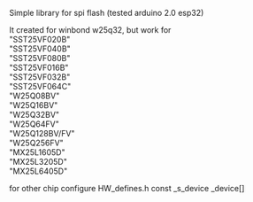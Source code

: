 Simple library for spi flash (tested arduino 2.0 esp32)

It created for winbond w25q32, but work for<br>
"SST25VF020B"<br>
"SST25VF040B"<br>
"SST25VF080B"<br>
"SST25VF016B"<br>
"SST25VF032B"<br>
"SST25VF064C"<br>
"W25Q08BV"<br>
"W25Q16BV"<br>
"W25Q32BV"<br>
"W25Q64FV"<br>
"W25Q128BV/FV"<br>
"W25Q256FV"<br>
"MX25L1605D"<br>
"MX25L3205D"<br>
"MX25L6405D"<br>

for other chip configure HW_defines.h const _s_device _device[] <br>
